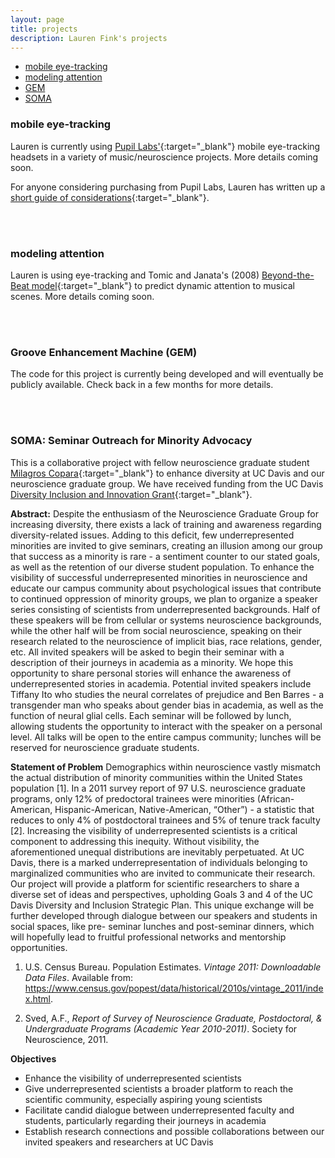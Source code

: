```yaml
---
layout: page
title: projects
description: Lauren Fink's projects
---
```


<div class="navbar">
    <div class="navbar-inner">
        <ul class="nav">
            <li><a href="#mobile eye-tracking">mobile eye-tracking</a></li>
            <li><a href="#modeling attention">modeling attention</a></li>
            <li><a href="#GEM">GEM</a></li> 
            <li><a href="#SOMA">SOMA</a></li> 
        </ul>
    </div>
</div>


### <a name="mobile eye-tracking"></a>mobile eye-tracking

Lauren is currently using [Pupil Labs'](https://pupil-labs.com/){:target="_blank"} mobile eye-tracking headsets in a variety of music/neuroscience projects. More details coming soon.

For anyone considering purchasing from Pupil Labs, Lauren has written up a [short guide of considerations](http://lkfink.github.io/pages/PupilLabs_aBeginnersGuide.html){:target="_blank"}. 

<br><br>

### <a name="modeling attention"></a>modeling attention
Lauren is using eye-tracking and Tomic and Janata's (2008) [Beyond-the-Beat model](http://atonal.ucdavis.edu/projects/musical_spaces/rhythm/btb/){:target="_blank"} to predict dynamic attention to musical scenes. More details coming soon.

<br><br>

### <a name="GEM"></a>Groove Enhancement Machine (GEM)
The code for this project is currently being developed and will eventually be publicly available. Check back in a few months for more details. 

<br><br>

### <a name="SOMA"></a>SOMA: Seminar Outreach for Minority Advocacy
This is a collaborative project with fellow neuroscience graduate student [Milagros Copara](https://www.researchgate.net/profile/Milagros_Copara){:target="_blank"} to enhance diversity at UC Davis and our neuroscience graduate group. We have received funding from the UC Davis [Diversity Inclusion and Innovation Grant](http://studentaffairs.ucdavis.edu/campus-diversity/diversity-inclusion/dii/index.html){:target="_blank"}.  

**Abstract:**
Despite the enthusiasm of the Neuroscience Graduate Group for increasing diversity, there exists a lack of training and awareness regarding diversity-related issues. Adding to this deficit, few underrepresented minorities are invited to give seminars, creating an illusion among our group that success as a minority is rare - a sentiment counter to our stated goals, as well as the retention of our diverse student population. To enhance the visibility of successful underrepresented minorities in neuroscience and educate our campus community about psychological issues that contribute to continued oppression of minority groups, we plan to organize a speaker series consisting of scientists from underrepresented backgrounds. Half of these speakers will be from cellular or systems neuroscience backgrounds, while the other half will be from social neuroscience, speaking on their research related to the neuroscience of implicit bias, race relations, gender, etc. All invited speakers will be asked to begin their seminar with a description of their journeys in academia as a minority. We hope this opportunity to share personal stories will enhance the awareness of underrepresented stories in academia. Potential invited speakers include Tiffany Ito who studies the neural correlates of prejudice and Ben Barres - a transgender man who speaks about gender bias in academia, as well as the function of neural glial cells. Each seminar will be followed by lunch, allowing students the opportunity to interact with the speaker on a personal level. All talks will be open to the entire campus community; lunches will be reserved for neuroscience graduate students.  


**Statement of Problem**
Demographics within neuroscience vastly mismatch the actual distribution of minority communities within the United States population [1]. In a 2011 survey report of 97 U.S. neuroscience graduate programs, only 12% of predoctoral trainees were minorities (African- American, Hispanic-American, Native-American, “Other”) - a statistic that reduces to only 4% of postdoctoral trainees and 5% of tenure track faculty [2]. Increasing the visibility of underrepresented scientists is a critical component to addressing this inequity. Without visibility, the aforementioned unequal distributions are inevitably perpetuated. At UC Davis, there is a marked underrepresentation of individuals belonging to marginalized communities who are
invited to communicate their research. Our project will provide a platform for scientific researchers to share a diverse set of ideas and perspectives, upholding Goals 3 and 4 of the UC Davis Diversity and Inclusion Strategic Plan. This unique exchange will be further developed through dialogue between our speakers and students in social spaces, like pre- seminar lunches and post-seminar dinners, which will hopefully lead to fruitful professional networks and mentorship opportunities.  

1. U.S. Census Bureau. Population Estimates. *Vintage 2011: Downloadable Data Files*. Available from: https://www.census.gov/popest/data/historical/2010s/vintage_2011/index.html.  
 
2. Sved, A.F., *Report of Survey of Neuroscience Graduate, Postdoctoral, & Undergraduate Programs (Academic Year 2010-2011)*. Society for Neuroscience, 2011.  


**Objectives**
- Enhance the visibility of underrepresented scientists
- Give underrepresented scientists a broader platform to reach the scientific community, especially aspiring young scientists
- Facilitate candid dialogue between underrepresented faculty and students, particularly regarding their journeys in academia
- Establish research connections and possible collaborations between our invited speakers and researchers at UC Davis


